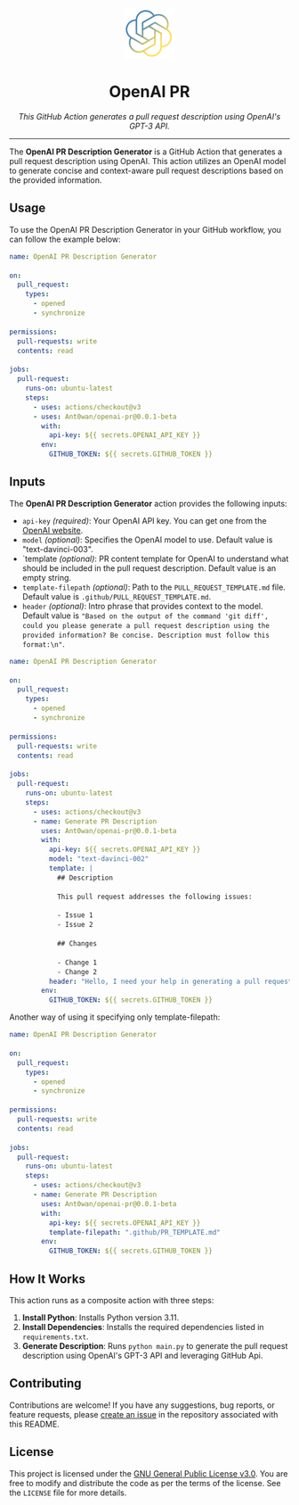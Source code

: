 <br />
<p align="center">
  <a href="">
    <img src=".logo.png" alt="Logo" width="90" height="90">
  </a>

  <h1 align="center">OpenAI PR</h1>

  <p align="center"><i>This GitHub Action generates a pull request description using OpenAI's GPT-3 API.</i>
  </p>
</p>

---

The **OpenAI PR Description Generator** is a GitHub Action that generates a pull request description using OpenAI. This action utilizes an OpenAI model to generate concise and context-aware pull request descriptions based on the provided information.

## Usage

To use the OpenAI PR Description Generator in your GitHub workflow, you can follow the example below:

```yaml
name: OpenAI PR Description Generator

on:
  pull_request:
    types:
      - opened
      - synchronize

permissions:
  pull-requests: write
  contents: read

jobs:
  pull-request:
    runs-on: ubuntu-latest
    steps:
      - uses: actions/checkout@v3
      - uses: Ant0wan/openai-pr@0.0.1-beta
        with:
          api-key: ${{ secrets.OPENAI_API_KEY }}
        env:
          GITHUB_TOKEN: ${{ secrets.GITHUB_TOKEN }}
```

## Inputs

The **OpenAI PR Description Generator** action provides the following inputs:

- `api-key` *(required)*: Your OpenAI API key. You can get one from the [OpenAI website](https://beta.openai.com/signup/).
- `model` *(optional)*: Specifies the OpenAI model to use. Default value is "text-davinci-003".
- `template *(optional)*: PR content template for OpenAI to understand what should be included in the pull request description. Default value is an empty string.
- `template-filepath` *(optional)*: Path to the `PULL_REQUEST_TEMPLATE.md` file. Default value is `.github/PULL_REQUEST_TEMPLATE.md`.
- `header` *(optional)*: Intro phrase that provides context to the model. Default value is `"Based on the output of the command 'git diff', could you please generate a pull request description using the provided information? Be concise. Description must follow this format:\n"`.

```yaml
name: OpenAI PR Description Generator

on:
  pull_request:
    types:
      - opened
      - synchronize

permissions:
  pull-requests: write
  contents: read

jobs:
  pull-request:
    runs-on: ubuntu-latest
    steps:
      - uses: actions/checkout@v3
      - name: Generate PR Description
        uses: Ant0wan/openai-pr@0.0.1-beta
        with:
          api-key: ${{ secrets.OPENAI_API_KEY }}
          model: "text-davinci-002"
          template: |
            ## Description

            This pull request addresses the following issues:

            - Issue 1
            - Issue 2

            ## Changes

            - Change 1
            - Change 2
          header: "Hello, I need your help in generating a pull request description. Please analyze the changes and provide a concise description."
        env:
          GITHUB_TOKEN: ${{ secrets.GITHUB_TOKEN }}
```

Another way of using it specifying only template-filepath:

```yaml
name: OpenAI PR Description Generator

on:
  pull_request:
    types:
      - opened
      - synchronize

permissions:
  pull-requests: write
  contents: read

jobs:
  pull-request:
    runs-on: ubuntu-latest
    steps:
      - uses: actions/checkout@v3
      - name: Generate PR Description
        uses: Ant0wan/openai-pr@0.0.1-beta
        with:
          api-key: ${{ secrets.OPENAI_API_KEY }}
          template-filepath: ".github/PR_TEMPLATE.md"
        env:
          GITHUB_TOKEN: ${{ secrets.GITHUB_TOKEN }}
```

## How It Works

This action runs as a composite action with three steps:
1. **Install Python**: Installs Python version 3.11.
2. **Install Dependencies**: Installs the required dependencies listed in `requirements.txt`.
3. **Generate Description**: Runs `python main.py` to generate the pull request description using OpenAI's GPT-3 API and leveraging GitHub Api.

## Contributing

Contributions are welcome! If you have any suggestions, bug reports, or feature requests, please [create an issue](https://github.com/Ant0wan/openai-pr/issues) in the repository associated with this README.

## License

This project is licensed under the [GNU General Public License v3.0](LICENSE). You are free to modify and distribute the code as per the terms of the license. See the `LICENSE` file for more details.
